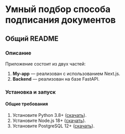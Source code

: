 # Умный подбор способа подписания документов

## Общий README

### Описание
Приложение состоит из двух частей:
1. **My-app** — реализован с использованием Next.js.
2. **Backend** — реализован на базе FastAPI.

### Установка и запуск

#### Общие требования
1. Установите Python 3.8+ ([скачать](https://www.python.org/downloads/)).
2. Установите Node.js 18+ ([скачать](https://nodejs.org/)).
3. Установите PostgreSQL 12+ ([скачать](https://www.postgresql.org/download/)).

